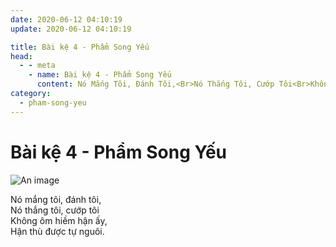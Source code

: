 ```yaml
---
date: 2020-06-12 04:10:19
update: 2020-06-12 04:10:19

title: Bài kệ 4 - Phẩm Song Yếu
head:
  - - meta
    - name: Bài kệ 4 - Phẩm Song Yếu
      content: Nó Mắng Tôi, Đánh Tôi,<Br>Nó Thắng Tôi, Cướp Tôi<Br>Không Ôm Hiềm Hận Ấy,<Br>Hận Thù Được Tự Nguôi.<Br>
category:
  - pham-song-yeu
---
```


# Bài kệ 4 - Phẩm Song Yếu

![An image](/img/pham-song-yeu/pham-song-yeu-004.jpg)

Nó mắng tôi, đánh tôi,<br>Nó thắng tôi, cướp tôi<br>Không ôm hiềm hận ấy,<br>Hận thù được tự nguôi.<br>
